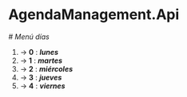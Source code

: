 # AgendaManagement.Api
<em> # Menú días </em>
1. -> **0** : ***lunes***
2. -> **1** : ***martes***
3. -> **2** : ***miércoles***
4. -> **3** : ***jueves***
5. -> **4** : ***viernes***
